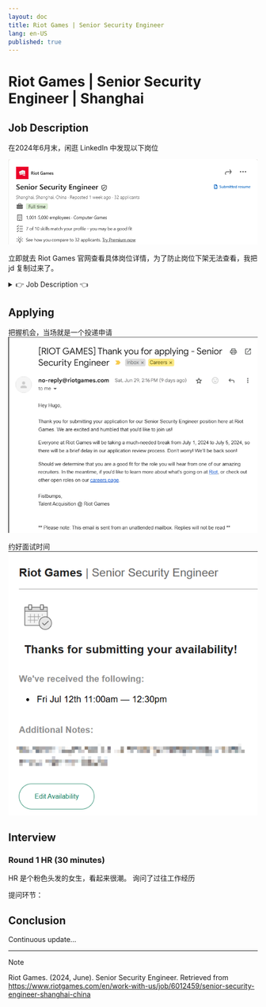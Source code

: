 ```yaml
---
layout: doc
title: Riot Games | Senior Security Engineer
lang: en-US
published: true
---
```


# Riot Games | Senior Security Engineer | Shanghai

## Job Description

在2024年6月末，闲逛 LinkedIn 中发现以下岗位

![jobs](roit_games_job.png)

立即就去 Riot Games 官网查看具体岗位详情，为了防止岗位下架无法查看，我把 jd 复制过来了。

<details>
<summary>👉 Job Description 👈</summary>

Information Security Group

Riot Operations & Support

Shanghai, China

JOB ID: REQ-0008126

Riot engineers bring deep knowledge of specific technical areas but also value the opportunity to work in a variety of broader domains. As Security Engineers, we work with and assess both new and current technology, creating practical solutions to improve our security maturity level and protect Riot and our players.

As a **Senior Security Engineer of InfoSec**, you will work on a diverse team across the world to support information security protection and defense. You will act as a subject matter expert in certain infosec domains and be accountable for setting up the China security governance, providing security risk analysis and improving the security awareness. You will report to the China Head of Infosec.

### Responsibilities:

- Manage and maintain the measurement to monitor and report on the control effectiveness in all information security area in China
- Ensure the local security governance fulfillment, e.g. MLPS
- Conduct security risk management tasks and collaborate with teams of different functions to encourage the security concept across the business process
- Localize the security policies, standards and guidelines, and ensure the implementation to the business operation
- Support the regional office network/endpoint security setup and review
- Be on rotational on-call for global infosec support and operational assessment
- Provide and support in meaningful security reviews on suppliers, platforms, and applications
- Liaise with business security champions for infosec practice implementation and security awareness promotion

### Required Qualifications

- 6+ years of hands-on experience in security governance and risk management
- Bachelor’s degree or above
- Knowledge and understanding of information security frameworks and governance, e.g. MLPS, NIST, ISO 27001
- Experience in local security standards and regulations including filing, registration and assessment (CSL, DSL, PIPL)
- Demonstrate a high degree of operational knowledge in the risk management and vendor security management lifecycle
- Strong project management skills and multi-tasking management abilities across multiple teams with complex products and services in a diverse and dynamic environment
- Understanding of Network protocol (TCP/IP) and security practices (Segmentation, Firewalls, Etc.)
- Basic knowledge in scripting language, e.g. Perl, Python
- Good communication and interpersonal skills with an ability to proactively influence and collaborate with stakeholders, and translate technical concepts to non-technical audiences
- Must embrace Riot’s culture, values and missions

### Desired Qualifications

- Knowledge of development, DevSecOps and SDLC methodologies
- Experience in application security including penetration test and code review
Don’t forget to include a resume and cover letter. We receive a lot of applications, but we’ll notice a fun, well-written intro that shows us you take play seriously.

For this role, you'll find success through craft expertise, a collaborative spirit, and decision-making that prioritizes the delight of players. We will be looking at your past studies, experience, and your personal relationship with games. If you embody player empathy and care about the experiences of players, this could be the role for you!

### Our Perks

Riot Games fosters a player and workplace experience that values teamwork embodied by the Summoner's Code and Community Code. Our culture embraces differences as a strength, and our values are the guiding principles for how we approach work. We are committed to putting diversity and inclusion (D&I) at the center of everything we do, and promoting a fair and collaborative culture where Rioters treat one another with dignity and respect. We encourage you to read more about our value of thriving together and our ongoing work to build the most inclusive company in gaming.

</details>

## Applying

把握机会，当场就是一个投递申请
![application](./roit_games_senior_security_engineer_applying.png "application")

约好面试时间
![Select Availability](./roit_games_senior_security_engineer_select_availability_1.png "Select Availability")

## Interview

### Round 1 HR (30 minutes)

HR 是个粉色头发的女生，看起来很潮。
询问了过往工作经历

提问环节：

## Conclusion

Continuous update...

---

> [!NOTE]
> Riot Games. (2024, June). Senior Security Engineer. Retrieved from https://www.riotgames.com/en/work-with-us/job/6012459/senior-security-engineer-shanghai-china